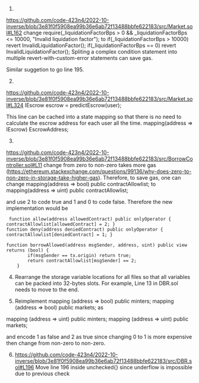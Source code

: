 1) 
https://github.com/code-423n4/2022-10-inverse/blob/3e81f0f5908ea99b36e6ab72f13488bbfe622183/src/Market.sol#L162
change 
 require(_liquidationFactorBps > 0 && _liquidationFactorBps <= 10000, "Invalid liquidation factor");
to
    if(_liquidationFactorBps > 10000) revert InvalidLiquidationFactor();
    if(_liquidationFactorBps == 0) revert InvalidLiquidationFactor();
Spliting a complex condition statement into multiple revert-with-custom-error statements can save gas. 

Similar suggetion to go line 195. 


2) 
https://github.com/code-423n4/2022-10-inverse/blob/3e81f0f5908ea99b36e6ab72f13488bbfe622183/src/Market.sol#L324
IEscrow escrow = predictEscrow(user);

This line can be cached into a state mapping so that there is no need to calculate the escrow address for each user all the time. 
mapping(address => IEscrow) EscrowAddress;

3) 
https://github.com/code-423n4/2022-10-inverse/blob/3e81f0f5908ea99b36e6ab72f13488bbfe622183/src/BorrowController.sol#L11
change from zero to non-zero takes more gas (https://ethereum.stackexchange.com/questions/99136/why-does-zero-to-non-zero-in-storage-take-higher-gas). Therefore, to save gas, one can change
   mapping(address => bool) public contractAllowlist;
to 
   mapping(address => uint) public contractAllowlist;
 
and use 2 to code true and 1 and 0 to code false.
Therefore the new implementation would be
```
 function allow(address allowedContract) public onlyOperator { contractAllowlist[allowedContract] = 2; }
function deny(address deniedContract) public onlyOperator { contractAllowlist[deniedContract] = 1; }

function borrowAllowed(address msgSender, address, uint) public view returns (bool) {
        if(msgSender == tx.origin) return true;
        return contractAllowlist[msgSender] == 2;
    }

```
 4. Rearrange the storage variable locations for all files so that all variables
   can be packed into 32-bytes slots. For example, Line 13 
   in DBR.sol needs to move to the end.

5. Reimplement
mapping (address => bool) public minters;
mapping (address => bool) public markets;
as

mapping (address => uint) public minters;
mapping (address => uint) public markets;

and encode 1 as false and 2 as true since changing 0 to 1 is more expensive then change
from non-zero to non-zero.

6. https://github.com/code-423n4/2022-10-inverse/blob/3e81f0f5908ea99b36e6ab72f13488bbfe622183/src/DBR.sol#L196
Move line 196 inside unchecked{} since underflow is impossible due to previous check


